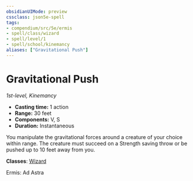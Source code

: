 ```yaml
---
obsidianUIMode: preview
cssclass: json5e-spell
tags:
- compendium/src/5e/ermis
- spell/class/wizard
- spell/level/1
- spell/school/kinemancy
aliases: ["Gravitational Push"]
---
```

# Gravitational Push
*1st-level, Kinemancy*  

- **Casting time:** 1 action
- **Range:** 30 feet
- **Components:** V, S
- **Duration:** Instantaneous

You manipulate the gravitational forces around a creature of your choice within range. The creature must succeed on a Strength saving throw or be pushed up to 10 feet away from you.

**Classes**: [Wizard](../../5e-compendium/classes/wizard.md#)

Ermis: Ad Astra